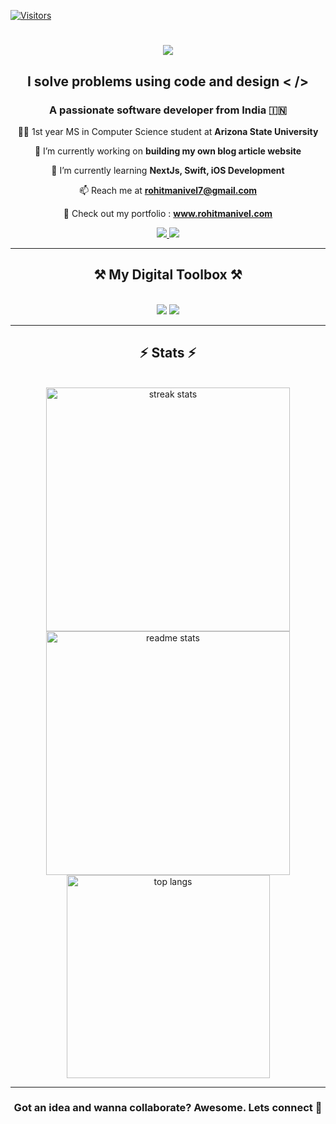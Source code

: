 

<!--
**rohit-iwnl/rohit-iwnl** is a ✨ _special_ ✨ repository because its `README.md` (this file) appears on your GitHub profile.

Here are some ideas to get you started:

- 🔭 I’m currently working on ...
- 🌱 I’m currently learning ...
- 👯 I’m looking to collaborate on ...
- 🤔 I’m looking for help with ...
- 💬 Ask me about ...
- 📫 How to reach me: ...
- 😄 Pronouns: ...
- ⚡ Fun fact: ...
-->



[![Visitors](https://api.visitorbadge.io/api/daily?path=https%3A%2F%2Fgithub.com%2Frohit-iwnl&label=Profile%20Visits&labelColor=%23252422&countColor=%23eb5e28&style=flat-square&labelStyle=none)](https://visitorbadge.io/status?path=https%3A%2F%2Fgithub.com%2Frohit-iwnl)

<h1 align="center">
    <img src="https://readme-typing-svg.herokuapp.com?font=Jetbrains+Mono&size=35&pause=1000&color=EB5E28&center=true&vCenter=true&random=false&width=500&height=70&lines=Hi+there+%F0%9F%91%8B;I+am+Rohit+Manivel;%3C%2F%3E" />
</h1>

<h2 align='center'>I solve problems using code and design < /></h2>
<h3 align="center">A passionate software developer from India 🇮🇳</h3>


<div align="center">

 👨‍🎓 1st year MS in Computer Science student at **Arizona State University**
 
 🔭 I’m currently working on **building my own blog article website**
 
 🌱 I’m currently learning **NextJs, Swift, iOS Development**

📫 Reach me at **rohitmanivel7@gmail.com**

🔗 Check out my portfolio : **www.rohitmanivel.com**

 </div>
 
<div align="center"> 
  <a href="mailto:rohitmanivel7@gmail.com">
    <img src="https://img.shields.io/badge/Gmail-333333?style=for-the-badge&logo=gmail&logoColor=red" />
  </a>
  <a href="https://linkedin.com/in/rohit-manivel" target="_blank">
    <img src="https://img.shields.io/badge/LinkedIn-0077B5?style=for-the-badge&logo=linkedin&logoColor=white" target="_blank" />
  </a>
</div>

 <hr/>
 
<h2 align="center">⚒️ My Digital Toolbox  ⚒️</h2>
<br/>
<div align="center">
    <img src="https://skillicons.dev/icons?i=java,javascript,typescript,cpp,c,python,swift,flutter,kotlin,php,solidity" />
    <img src="https://skillicons.dev/icons?i=qt,html,css,tailwind,react,next,nodejs,express,mysql,mongo,firebase,git,vscode,github,figma" /><br>
</div>
<hr/>

<h2 align="center">⚡ Stats ⚡</h2>
<br>
<div align=center>
  <img width=390 src="https://github-readme-streak-stats-salesp07.vercel.app/?user=rohit-iwnl&count_private=true&theme=react&border_radius=10" alt="streak stats"/>
  <img width=390 src="https://github-readme-stats-salesp07.vercel.app/api?username=rohit-iwnl&count_private=true&show_icons=true&theme=react&rank_icon=github&border_radius=10" alt="readme stats" />
  <br/>
  <img width=325 align="center" src="https://github-readme-stats-salesp07.vercel.app/api/top-langs/?username=rohit-iwnl&hide=HTML&langs_count=8&layout=compact&theme=react&border_radius=10&size_weight=0.5&count_weight=0.5&exclude_repo=github-readme-stats" alt="top langs" />
</div>
<hr>
<h3 align='center'>Got an idea and wanna collaborate? Awesome. Lets connect 🤝</h3>

<br/><br/>

<br/>

